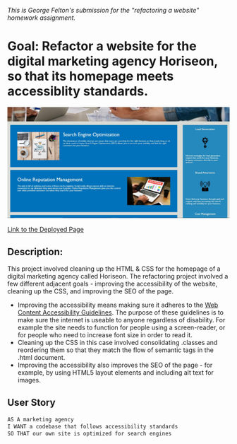 *This is George Felton's submission for the "refactoring a website" homework assignment.*
# Goal: Refactor a website for the digital marketing agency Horiseon, so that its homepage meets accessiblity standards.

![Screenshot of part of the Horiseon Homepage.](/assets/images/horiseon-page-screenshot.jpg)

[Link to the Deployed Page](https://gafelton.github.io/refactor-homework-1/
)

## Description:
This project involved cleaning up the HTML & CSS for the homepage of a digital marketing agency called Horiseon. The refactoring project involved a few different adjacent goals - improving the accessibility of the website, cleaning up the CSS, and improving the SEO of the page.
* Improving the accessibility means making sure it adheres to the [Web Content Accessibility Guidelines](https://www.w3.org/WAI/standards-guidelines/wcag/). The purpose of these guidelines is to make sure the internet is useable to anyone regardless of disability. For example the site needs to function for people using a screen-reader, or for people who need to increase font size in order to read it.
* Cleaning up the CSS in this case involved consolidating .classes and reordering them so that they match the flow of semantic tags in the .html document.
* Improving the accessibility also improves the SEO of the page - for example, by using HTML5 layout elements and including alt text for images.

## User Story

```
AS A marketing agency
I WANT a codebase that follows accessibility standards
SO THAT our own site is optimized for search engines
```
